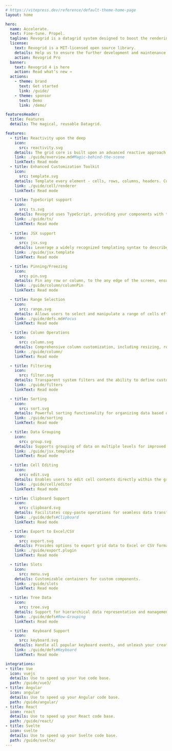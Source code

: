 ```yaml
---
# https://vitepress.dev/reference/default-theme-home-page
layout: home

hero:
  name: Accelerate.
  text: Fine-tune. Propel.
  tagline: Revogrid is a datagrid system designed to boost the rendering of any data volume.
  license:
    text: Revogrid is a MIT-licensed open source library.
    details: Help us to ensure the further development and maintenance by subscribing to
    action: Revogrid Pro
  banner:
    text: Revogrid 4 is here
    action: Read what’s new →
  actions:
    - theme: brand
      text: Get started
      link: /guide/
    - theme: sponsor
      text: Demo
      link: /demo/

featuresHeader:
  title: Features
  details: The magical, reusable Datagrid.

features:
  - title: Reactivity upon the deep
    icon: 
      src: reactivity.svg
    details: The grid core is built upon an advanced reactive approach. By incorporating smart recombination, it handles substantial data loads and intricate operations.
    link: ./guide/overview.md#Magic-behind-the-scene
    linkText: Read mode
  - title: Enhanced Customization Toolkit
    icon: 
      src: template.svg
    details: Template every element - cells, rows, columns, headers. Customize nearly every action keeping performance with internal VNode support.
    link: ./guide/cell/renderer
    linkText: Read mode

  - title: TypeScript support
    icon: 
      src: ts.svg
    details: Revogrid uses TypeScript, providing your components with type safety as your system scales.
    link: ./guide/ts/
    linkText: Read mode
    
  - title: JSX support
    icon: 
      src: jsx.svg
    details: Leverage a widely recognized templating syntax to describe your custom content, ensuring a fast and reactive DOM while utilizing the full range of JavaScript's features.
    link: ./guide/jsx.template
    linkText: Read mode

  - title: Pinning/Freezing
    icon: 
      src: pin.svg
    details: Pin any row or column, to the any edge of the screen, ensure that specific elements remain visible while scrolling.
    link: ./guide/column/columnPin
    linkText: Read mode

  - title: Range Selection
    icon: 
      src: range.svg
    details: Allows users to select and manipulate a range of cells efficiently.
    link: ./guide/defs.md#Focus
    linkText: Read mode

  - title: Column Operations
    icon: 
      src: column.svg
    details: Comprehensive column customization, including resizing, reordering, grouping and defining data types.
    link: ./guide/column/
    linkText: Read mode

  - title: Filtering
    icon: 
      src: filter.svg
    details: Transparent system filters and the ability to define custom filter operations for refining data.
    link: ./guide/filters
    linkText: Read mode

  - title: Sorting
    icon: 
      src: sort.svg
    details: Powerful sorting functionality for organizing data based on various criteria.
    link: ./guide/sorting
    linkText: Read mode

  - title: Data Grouping
    icon: 
      src: group.svg
    details: Supports grouping of data on multiple levels for improved organization.
    link: ./guide/jsx.template
    linkText: Read mode

  - title: Cell Editing
    icon: 
      src: edit.svg
    details: Enables users to edit cell contents directly within the grid. Customize editors using provided templates to suit specific needs.
    link: ./guide/cell/editor
    linkText: Read mode

  - title: Clipboard Support
    icon: 
      src: clipboard.svg
    details: Facilitates copy-paste operations for seamless data transfer.
    link: ./guide/defs#Clipboard
    linkText: Read mode

  - title: Export to Excel/CSV
    icon: 
      src: export.svg
    details: Provides options to export grid data to Excel or CSV formats.
    link: ./guide/export.plugin
    linkText: Read mode

  - title: Slots
    icon: 
      src: menu.svg
    details: Customizable containers for custom components.
    link: ./guide/slots
    linkText: Read mode

  - title: Tree Data
    icon: 
      src: tree.svg
    details: Support for hierarchical data representation and management.
    link: ./guide/defs#Row-Grouping
    linkText: Read mode

  - title:  Keyboard Support
    icon: 
      src: keyboard.svg
    details: Handle all popular keyboard events, and unleash your creativity by extending functionality according to your unique requirements.
    link: ./guide/defs#Keyboard
    linkText: Read mode

integrations:
- title: Vue
  icon: vuejs
  details: Use to speed up your Vue code base.
  path: /guide/vue3/
- title: Angular
  icon: angular
  details: Use to speed up your Angular code base.
  path: /guide/angular/
- title: React
  icon: react
  details: Use to speed up your React code base.
  path: /guide/react/
- title: Svelte
  icon: svelte
  details: Use to speed up your Svelte code base.
  path: /guide/svelte/
---
```


